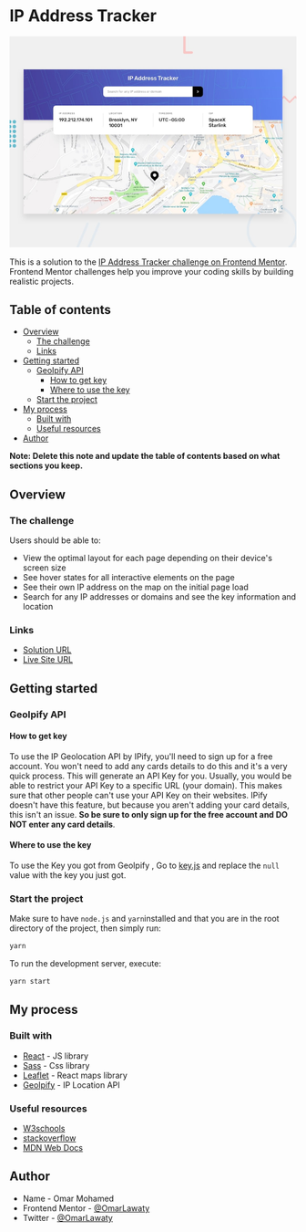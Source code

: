 # IP Address Tracker

![Desktop Preview](./design/desktop-preview.jpg)

This is a solution to the [IP Address Tracker challenge on Frontend Mentor](https://www.frontendmentor.io/challenges/ip-address-tracker-I8-0yYAH0). Frontend Mentor challenges help you improve your coding skills by building realistic projects.

## Table of contents

- [Overview](#overview)
  - [The challenge](#the-challenge)
  - [Links](#links)
- [Getting started](#getting-started)
  - [GeoIpify API](#geoipify-api)
    - [How to get key](#how-to-get-key)
    - [Where to use the key](#where-to-use-the-key)
  - [Start the project](#start-the-project)
- [My process](#my-process)
  - [Built with](#built-with)
  - [Useful resources](#useful-resources)
- [Author](#author)

**Note: Delete this note and update the table of contents based on what sections you keep.**

## Overview

### The challenge

Users should be able to:

- View the optimal layout for each page depending on their device's screen size
- See hover states for all interactive elements on the page
- See their own IP address on the map on the initial page load
- Search for any IP addresses or domains and see the key information and location

### Links

- [Solution URL](https://www.frontendmentor.io/solutions/calc-app-Vp4t2S-Yt)
- [Live Site URL](https://ip-address-tracker-omarlawaty.vercel.app/)

## Getting started

### GeoIpify API

#### How to get key

To use the IP Geolocation API by IPify, you'll need to sign up for a free account. You won't need to add any cards details to do this and it's a very quick process. This will generate an API Key for you. Usually, you would be able to restrict your API Key to a specific URL (your domain). This makes sure that other people can't use your API Key on their websites. IPify doesn't have this feature, but because you aren't adding your card details, this isn't an issue. **So be sure to only sign up for the free account and DO NOT enter any card details**.

#### Where to use the key

To use the Key you got from GeoIpify , Go to [key.js](../src/api/Key.js) and replace the `null` value with the key you just got.

### Start the project

Make sure to have `node.js` and `yarn`installed and that you are in the root directory of the project, then simply run:

```bash
yarn
```

To run the development server, execute:

```bash
yarn start
```

## My process

### Built with

- [React](https://reactjs.org/) - JS library
- [Sass](https://create-react-app.dev/docs/adding-a-sass-stylesheets) - Css library
- [Leaflet](https://react-leaflet.js.org/) - React maps library
- [GeoIpify](https://geo.ipify.org/) - IP Location API

### Useful resources

- [W3schools](w3schools.com/)
- [stackoverflow](stackoverflow.com/)
- [MDN Web Docs](https://developer.mozilla.org/en-US/)

## Author

- Name - Omar Mohamed
- Frontend Mentor - [@OmarLawaty](https://www.frontendmentor.io/profile/OmarLawaty)
- Twitter - [@OmarLawaty](https://twitter.com/OmarLawaty)
